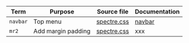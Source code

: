 
| Term | Purpose | Source file | Documentation |
| --- | --- | --- | --- |
| `navbar` | Top menu |  [spectre.css](https://github.com/picturepan2/spectre/blob/master/dist/spectre.css) | [navbar](https://picturepan2.github.io/spectre/layout.html#navbar) |
| `mr2` | Add margin padding | [spectre.css](https://github.com/picturepan2/spectre/blob/master/dist/spectre.css) | xxx |


<!--
| `xxx` | | [spectre.css](https://github.com/picturepan2/spectre/blob/master/dist/spectre.css) | xxx |
-->
